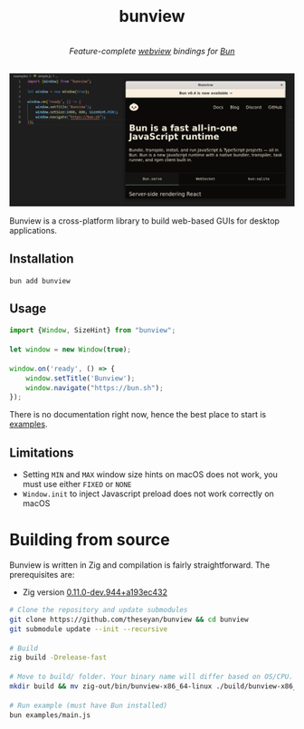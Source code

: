 <div align="center">
<br>
<h1>bunview</h1><br>
<i>
Feature-complete <a href="https://github.com/webview/webview">webview</a> bindings for <a href="https://bun.sh">Bun</a>
</i>
<br><br>
<!--<img alt="GitHub Workflow Status" src="https://img.shields.io/github/workflow/status/theseyan/bkg/CI">
<br><br>
-->
</div>

![Example Image](misc/bunview_intro.png)

Bunview is a cross-platform library to build web-based GUIs for desktop applications.

## Installation

```
bun add bunview
```

## Usage

```js
import {Window, SizeHint} from "bunview";

let window = new Window(true);

window.on('ready', () => {
    window.setTitle('Bunview');
    window.navigate("https://bun.sh");
});
```

There is no documentation right now, hence the best place to start is [examples](https://github.com/theseyan/bunview/blob/main/examples).

## Limitations

- Setting `MIN` and `MAX` window size hints on macOS does not work, you must use either `FIXED` or `NONE`
- `Window.init` to inject Javascript preload does not work correctly on macOS

# Building from source
Bunview is written in Zig and compilation is fairly straightforward. The prerequisites are:
- Zig version [0.11.0-dev.944+a193ec432](https://ziglang.org/builds/zig-0.11.0-dev.944+a193ec432.tar.xz)

```bash
# Clone the repository and update submodules
git clone https://github.com/theseyan/bunview && cd bunview
git submodule update --init --recursive

# Build
zig build -Drelease-fast

# Move to build/ folder. Your binary name will differ based on OS/CPU.
mkdir build && mv zig-out/bin/bunview-x86_64-linux ./build/bunview-x86_64-linux

# Run example (must have Bun installed)
bun examples/main.js
```
